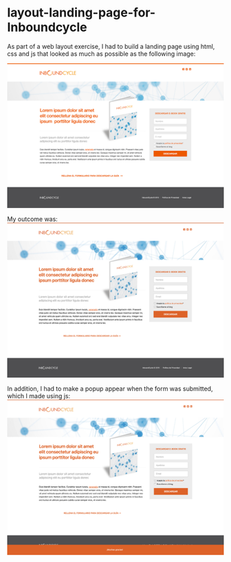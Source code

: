 # layout-landing-page-for-Inboundcycle
As part of a web layout exercise, I had to build a landing page using html, css and js that looked as much as possible as the following image:

<img src="Design/Landing Page.jpg"></img>

My outcome was:
<img src="Design/My Result.png"></img>


In addition, I had to make a popup appear when the form was submitted, which I made using js:
<img src="Design/My result-popup.png"></img>
